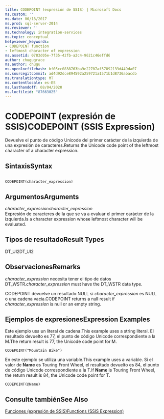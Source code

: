 ```yaml
---
title: CODEPOINT (expresión de SSIS) | Microsoft Docs
ms.custom: ''
ms.date: 06/13/2017
ms.prod: sql-server-2014
ms.reviewer: ''
ms.technology: integration-services
ms.topic: conceptual
helpviewer_keywords:
- CODEPOINT function
- leftmost character of expression
ms.assetid: 0783d05e-7f35-42fb-a2c4-9621c46effd6
author: chugugrace
ms.author: chugu
ms.openlocfilehash: bf05cc0838763ba9e22707af57892133d449da07
ms.sourcegitcommit: ad4d92dce894592a259721a1571b1d8736abacdb
ms.translationtype: MT
ms.contentlocale: es-ES
ms.lasthandoff: 08/04/2020
ms.locfileid: "87663025"
---
```

# <a name="codepoint-ssis-expression"></a><span data-ttu-id="6751b-102">CODEPOINT (expresión de SSIS)</span><span class="sxs-lookup"><span data-stu-id="6751b-102">CODEPOINT (SSIS Expression)</span></span>
  <span data-ttu-id="6751b-103">Devuelve el punto de código Unicode del primer carácter de la izquierda de una expresión de caracteres.</span><span class="sxs-lookup"><span data-stu-id="6751b-103">Returns the Unicode code point of the leftmost character of a character expression.</span></span>  
  
## <a name="syntax"></a><span data-ttu-id="6751b-104">Sintaxis</span><span class="sxs-lookup"><span data-stu-id="6751b-104">Syntax</span></span>  
  
```  
  
CODEPOINT(character_expression)  
```  
  
## <a name="arguments"></a><span data-ttu-id="6751b-105">Argumentos</span><span class="sxs-lookup"><span data-stu-id="6751b-105">Arguments</span></span>  
 <span data-ttu-id="6751b-106">*character_expression*</span><span class="sxs-lookup"><span data-stu-id="6751b-106">*character_expression*</span></span>  
 <span data-ttu-id="6751b-107">Expresión de caracteres de la que se va a evaluar el primer carácter de la izquierda.</span><span class="sxs-lookup"><span data-stu-id="6751b-107">Is a character expression whose leftmost character will be evaluated.</span></span>  
  
## <a name="result-types"></a><span data-ttu-id="6751b-108">Tipos de resultado</span><span class="sxs-lookup"><span data-stu-id="6751b-108">Result Types</span></span>  
 <span data-ttu-id="6751b-109">DT_UI2</span><span class="sxs-lookup"><span data-stu-id="6751b-109">DT_UI2</span></span>  
  
## <a name="remarks"></a><span data-ttu-id="6751b-110">Observaciones</span><span class="sxs-lookup"><span data-stu-id="6751b-110">Remarks</span></span>  
 <span data-ttu-id="6751b-111">*character_expression* necesita tener el tipo de datos DT_WSTR.</span><span class="sxs-lookup"><span data-stu-id="6751b-111">*character_expression* must have the DT_WSTR data type.</span></span>  
  
 <span data-ttu-id="6751b-112">CODEPOINT devuelve un resultado NULL si *character_expression* es NULL o una cadena vacía.</span><span class="sxs-lookup"><span data-stu-id="6751b-112">CODEPOINT returns a null result if *character_expression* is null or an empty string.</span></span>  
  
## <a name="expression-examples"></a><span data-ttu-id="6751b-113">Ejemplos de expresiones</span><span class="sxs-lookup"><span data-stu-id="6751b-113">Expression Examples</span></span>  
 <span data-ttu-id="6751b-114">Este ejemplo usa un literal de cadena.</span><span class="sxs-lookup"><span data-stu-id="6751b-114">This example uses a string literal.</span></span> <span data-ttu-id="6751b-115">El resultado devuelto es 77, el punto de código Unicode correspondiente a la M.</span><span class="sxs-lookup"><span data-stu-id="6751b-115">The return result is 77, the Unicode code point for M.</span></span>  
  
```  
CODEPOINT("Mountain Bike")  
```  
  
 <span data-ttu-id="6751b-116">En este ejemplo se utiliza una variable.</span><span class="sxs-lookup"><span data-stu-id="6751b-116">This example uses a variable.</span></span> <span data-ttu-id="6751b-117">Si el valor de **Name** es Touring Front Wheel, el resultado devuelto es 84, el punto de código Unicode correspondiente a la T.</span><span class="sxs-lookup"><span data-stu-id="6751b-117">If **Name** is Touring Front Wheel, the return result is 84, the Unicode code point for T.</span></span>  
  
```  
CODEPOINT(@Name)  
```  
  
## <a name="see-also"></a><span data-ttu-id="6751b-118">Consulte también</span><span class="sxs-lookup"><span data-stu-id="6751b-118">See Also</span></span>  
 [<span data-ttu-id="6751b-119">Funciones &#40;expresión de SSIS&#41;</span><span class="sxs-lookup"><span data-stu-id="6751b-119">Functions &#40;SSIS Expression&#41;</span></span>](functions-ssis-expression.md)  
  
  

